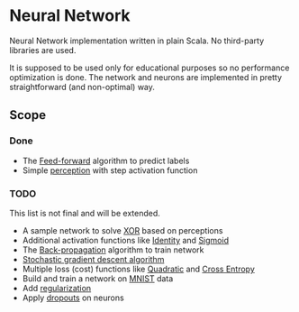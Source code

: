 # Neural Network

Neural Network implementation written in plain Scala. No third-party libraries are used.

It is supposed to be used only for educational purposes so no performance optimization is done.
The network and neurons are implemented in pretty straightforward (and non-optimal) way.

## Scope

### Done

- The [Feed-forward](https://en.wikipedia.org/wiki/Feedforward_neural_network) algorithm to predict labels
- Simple [perception](https://en.wikipedia.org/wiki/Perceptron) with step activation function

### TODO

This list is not final and will be extended.

- A sample network to solve [XOR](https://www.google.nl/?ion=1&espv=2#q=xor%20neural%20network) based on perceptions
- Additional activation functions like [Identity](https://en.wikipedia.org/wiki/Identity_function) and [Sigmoid](https://en.wikipedia.org/wiki/Sigmoid_function)
- The [Back-propagation](https://en.wikipedia.org/wiki/Backpropagation) algorithm to train network
- [Stochastic gradient descent algorithm](https://en.wikipedia.org/wiki/Stochastic_gradient_descent)
- Multiple loss (cost) functions like [Quadratic](https://en.wikipedia.org/wiki/Loss_function#Quadratic_loss_function) and [Cross Entropy](https://en.wikipedia.org/wiki/Cross_entropy)
- Build and train a network on [MNIST](http://yann.lecun.com/exdb/mnist/) data
- Add [regularization](https://www.quora.com/What-is-regularization-in-machine-learning)
- Apply [dropouts](https://www.quora.com/How-does-the-dropout-method-work-in-deep-learning) on neurons